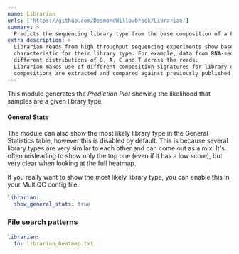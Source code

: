 ```yaml
---
name: Librarian
urls: ['https://github.com/DesmondWillowbrook/Librarian']
summary: >
  Predicts the sequencing library type from the base composition of a FastQ file
extra_description: >
  Librarian reads from high throughput sequencing experiments show base compositions that are
  characteristic for their library type. For example, data from RNA-seq and WGBS-seq libraries show markedly
  different distributions of G, A, C and T across the reads.
  Librarian makes use of different composition signatures for library quality control: Test library
  compositions are extracted and compared against previously published data sets from mouse and human.
---
```


This module generates the _Prediction Plot_ showing the likelihood that samples are a given library type.

#### General Stats

The module can also show the most likely library type in the General Statistics table, however this is disabled by default.
This is because several library types are very similar to each other and can come out as a mix.
It's often misleading to show only the top one (even if it has a low score), but very clear when looking at the full heatmap.

If you really want to show the most likely library type, you can enable this in your MultiQC config file:

```yaml
librarian:
  show_general_stats: true
```

### File search patterns

```yaml
librarian:
  fn: librarian_heatmap.txt
```
